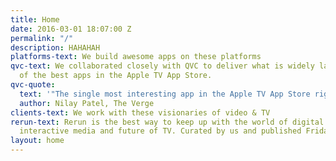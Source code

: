 ```yaml
---
title: Home
date: 2016-03-01 18:07:00 Z
permalink: "/"
description: HAHAHAH
platforms-text: We build awesome apps on these platforms
qvc-text: We collaborated closely with QVC to deliver what is widely lauded as one
  of the best apps in the Apple TV App Store.
qvc-quote:
  text: '"The single most interesting app in the Apple TV App Store right now"'
  author: Nilay Patel, The Verge
clients-text: We work with these visionaries of video & TV
rerun-text: Rerun is the best way to keep up with the world of digital storytelling,
  interactive media and future of TV. Curated by us and published Fridays!
layout: home
---
```



